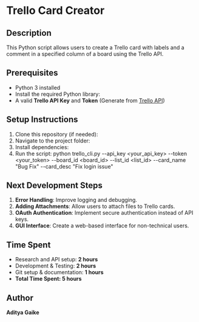 # Trello Card Creator

## Description
This Python script allows users to create a Trello card with labels and a comment in a specified column of a board using the Trello API.

## Prerequisites
- Python 3 installed
- Install the required Python library:
- A valid **Trello API Key** and **Token** (Generate from [Trello API](https://trello.com/app-key))

## Setup Instructions

1. Clone this repository (if needed):
2. Navigate to the project folder:
3. Install dependencies:
4. Run the script: python trello_cli.py --api_key <your_api_key> --token <your_token> --board_id <board_id> --list_id <list_id> --card_name "Bug Fix" --card_desc "Fix login issue"


## Next Development Steps
1. **Error Handling**: Improve logging and debugging.
2. **Adding Attachments**: Allow users to attach files to Trello cards.
3. **OAuth Authentication**: Implement secure authentication instead of API keys.
4. **GUI Interface**: Create a web-based interface for non-technical users.

## Time Spent
- Research and API setup: **2 hours**
- Development & Testing: **2 hours**
- Git setup & documentation: **1 hours**
- **Total Time Spent: 5 hours**



## Author
**Aditya Gaike**
